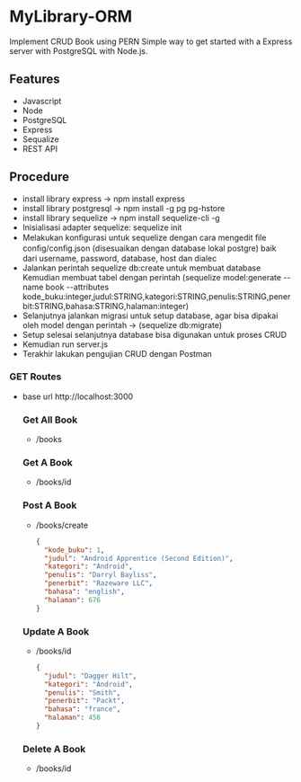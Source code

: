 # MyLibrary-ORM

Implement CRUD Book using PERN
Simple way to get started with a Express server with PostgreSQL with Node.js.

## Features

- Javascript
- Node
- PostgreSQL
- Express
- Sequalize
- REST API

## Procedure

- install library express -> npm install express
- install library postgresql -> npm install -g pg pg-hstore
- install library sequelize -> npm install sequelize-cli -g
- Inisialisasi adapter sequelize: sequelize init
- Melakukan konﬁgurasi untuk sequelize dengan cara mengedit ﬁle conﬁg/conﬁg.json (disesuaikan dengan database lokal postgre) baik dari username, password, database, host dan dialec
- Jalankan perintah sequelize db:create untuk membuat database
  Kemudian membuat tabel dengan perintah (sequelize model:generate --name book --attributes kode_buku:integer,judul:STRING,kategori:STRING,penulis:STRING,penerbit:STRING,bahasa:STRING,halaman:integer)
- Selanjutnya jalankan migrasi untuk setup database, agar bisa dipakai oleh model dengan perintah -> (sequelize db:migrate)
- Setup selesai selanjutnya database bisa digunakan untuk proses CRUD
- Kemudian run server.js
- Terakhir lakukan pengujian CRUD dengan Postman

### GET Routes

- base url http://localhost:3000
  ### Get All Book
  - /books
  ### Get A Book
  - /books/id
  ### Post A Book
  - /books/create
    ```json
    {
      "kode_buku": 1,
      "judul": "Android Apprentice (Second Edition)",
      "kategori": "Android",
      "penulis": "Darryl Bayliss",
      "penerbit": "Razeware LLC",
      "bahasa": "english",
      "halaman": 676
    }
    ```
  ### Update A Book
  - /books/id
    ```json
    {      
      "judul": "Dagger Hilt",
      "kategori": "Android",
      "penulis": "Smith",
      "penerbit": "Packt",
      "bahasa": "france",
      "halaman": 456
    }
    ```
  ### Delete A Book
  - /books/id
